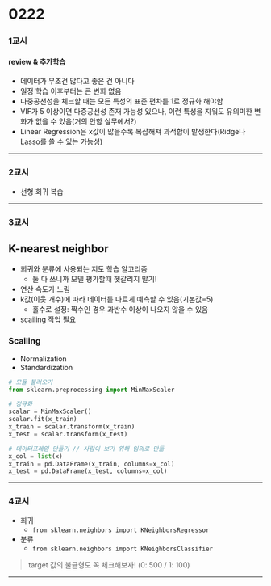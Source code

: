 # 0222
### 1교시
#### review & 추가학습
- 데이터가 무조건 많다고 좋은 건 아니다
- 일정 학습 이후부터는 큰 변화 없음
- 다중공선성을 체크할 때는 모든 특성의 표준 편차를 1로 정규화 해야함
- VIF가 5 이상이면 다중공선성 존재 가능성 있으나, 이런 특성을 지워도 유의미한 변화가 없을 수 있음(거의 안함 실무에서?)
- Linear Regression은 x값이 많을수록 복잡해져 과적합이 발생한다(Ridge나 Lasso를 쓸 수 있는 가능성)
---
### 2교시
- 선형 회귀 복습
---
### 3교시
## K-nearest neighbor
- 회귀와 분류에 사용되는 지도 학습 알고리즘
    - 둘 다 쓰니까 모델 평가할때 헷갈리지 말기!
- 연산 속도가 느림
- k값(이웃 개수)에 따라 데이터를 다르게 예측할 수 있음(기본값=5)
    - 홀수로 설정: 짝수인 경우 과반수 이상이 나오지 않을 수 있음
- scailing 작업 필요

### Scailing
- Normalization
- Standardization
```python
# 모듈 불러오기
from sklearn.preprocessing import MinMaxScaler

# 정규화
scalar = MinMaxScaler()
scalar.fit(x_train)
x_train = scalar.transform(x_train)
x_test = scalar.transform(x_test)

# 데이터프레임 만들기 // 사람이 보기 위해 임의로 만듦
x_col = list(x)
x_train = pd.DataFrame(x_train, columns=x_col)
x_test = pd.DataFrame(x_test, columns=x_col)
```
---
### 4교시
- 회귀
    - ``from sklearn.neighbors import KNeighborsRegressor``
- 분류
    - ``from sklearn.neighbors import KNeighborsClassifier``

> target 값의 불균형도 꼭 체크해보자! (0: 500 / 1: 100)
---
